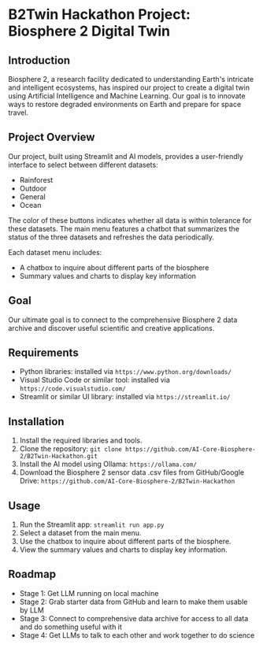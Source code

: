 # B2Twin Hackathon Project: Biosphere 2 Digital Twin
## Introduction
Biosphere 2, a research facility dedicated to understanding Earth's intricate and intelligent ecosystems, has inspired our project to create a digital twin using Artificial Intelligence and Machine Learning. Our goal is to innovate ways to restore degraded environments on Earth and prepare for space travel.

## Project Overview
Our project, built using Streamlit and AI models, provides a user-friendly interface to select between different datasets:
* Rainforest
* Outdoor
* General
* Ocean

The color of these buttons indicates whether all data is within tolerance for these datasets. The main menu features a chatbot that summarizes the status of the three datasets and refreshes the data periodically.

Each dataset menu includes:
* A chatbox to inquire about different parts of the biosphere
* Summary values and charts to display key information

## Goal
Our ultimate goal is to connect to the comprehensive Biosphere 2 data archive and discover useful scientific and creative applications.

## Requirements
* Python libraries: installed via `https://www.python.org/downloads/`
* Visual Studio Code or similar tool: installed via `https://code.visualstudio.com/`
* Streamlit or similar UI library: installed via `https://streamlit.io/`

## Installation
1. Install the required libraries and tools.
2. Clone the repository: `git clone https://github.com/AI-Core-Biosphere-2/B2Twin-Hackathon.git`
3. Install the AI model using Ollama: `https://ollama.com/`
4. Download the Biosphere 2 sensor data .csv files from GitHub/Google Drive: `https://github.com/AI-Core-Biosphere-2/B2Twin-Hackathon`

## Usage
1. Run the Streamlit app: `streamlit run app.py`
2. Select a dataset from the main menu.
3. Use the chatbox to inquire about different parts of the biosphere.
4. View the summary values and charts to display key information.

## Roadmap
* Stage 1: Get LLM running on local machine
* Stage 2: Grab starter data from GitHub and learn to make them usable by LLM
* Stage 3: Connect to comprehensive data archive for access to all data and do something useful with it
* Stage 4: Get LLMs to talk to each other and work together to do science

